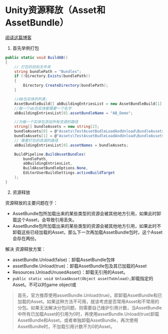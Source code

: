 # Unity资源释放（Asset和AssetBundle）

[阅读这篇博客](https://blog.csdn.net/wodownload2/article/details/80226435)

1. 首先举例打包

```cs
public static void BuildAB()
{
    // 打包的目标文件夹
    string bundlePath = "Bundles";
    if (!Directory.Exists(bundlePath))
    {
        Directory.CreateDirectory(bundlePath);
    }

    //AB包实体的列表，
    AssetBundleBuild[] abBuildingEntriesList = new AssetBundleBuild[1];
    //每一个ab包实体都需要一个名字
    abBuildingEntriesList[0].assetBundleName = "AB_Demo";

    //为每一个实体包添加所有资源的路径
    string[] bundleAssets = new string[2];
    bundleAssets[0] = @"Assets\TestAssetBudleLoadAndUnload\BundleAssets/nrm.jpg";
    bundleAssets[1] = @"Assets\TestAssetBudleLoadAndUnload\BundleAssets/cube.prefab";
    // 需要打包的资源的路径
    abBuildingEntriesList[0].assetNames = bundleAssets;

    BuildPipeline.BuildAssetBundles(
        bundlePath,
        abBuildingEntriesList,
        BuildAssetBundleOptions.None,
        EditorUserBuildSettings.activeBuildTarget
    );
}
```

2. 资源释放

资源释放的主要问题在于：

* AssetBundle包所加载出来的某些类型的资源会被其他地方引用，如果此时卸载这个Asset，会导致引用丢失。
* AssetBundle包所加载出来的某些类型的资源会被其他地方引用，如果此时不卸载这些已经加载的Asset，那么下一次再加载AssetBundle包时，这个Asset会存在两份。

解决 资源释放方案：

* assetBundle.Unload(false)：卸载AssetBundle包体
* assetBundle.Unload(true)：卸载AssetBundle包及其已加载的Asset
* Resources.UnloadUnusedAsset()：卸载无引用的Asset。
* `public static void UnloadAsset(Object assetToUnload);`卸载指定的Asset。不可以时game object或

> 首先，官方推荐使用assetBundle.Unload(true)，即卸载AssetBundle和已加载的Asset。如果这种方法不可用，就该考虑是否常用Asset和不常用的分包。如果无法解决分包问题，则需要自己维护引用计数，当AssetBundle中所有已加载Asset的引用为0时，再使用assetBundle.Unload(true)卸载AssetBundle和Asset。或者单独卸载AssetBundle，再次使用AssetBundle时，不加载引用计数不为0的Asset。
